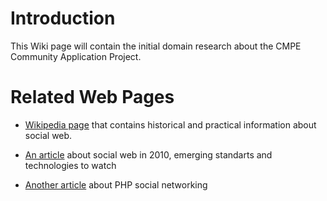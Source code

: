 # Introduction #

This Wiki page will contain the initial domain research about the CMPE Community Application Project.


# Related Web Pages #

  * [Wikipedia page](http://en.wikipedia.org/wiki/Social_web) that contains historical and practical information about social web.



  * [An article](http://www.zdnet.com/blog/hinchcliffe/the-social-web-in-2010-the-emerging-standards-and-technologies-to-watch/1152) about social web in 2010, emerging standarts and technologies to watch


  * [Another article](http://echophp.wordpress.com/2008/01/28/what-is-php-social-networking-software/) about PHP social networking